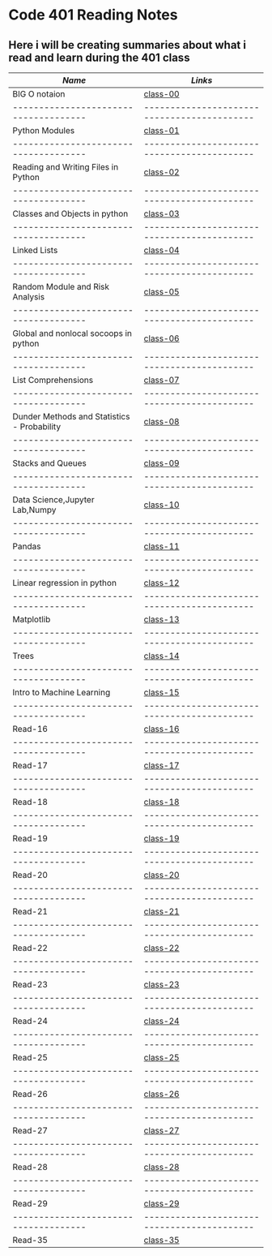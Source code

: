 # Code 401 Reading Notes

## Here i will be creating summaries about what i read and learn during the 401 class

***Name***                           | *Links*
-------------------------------------|-------------------------------------------
BIG O notaion                        | [class-00](https://obiorbitalstar.github.io/401-Reading-Notes/Class-00)
-------------------------------------|-------------------------------------------
Python Modules                       | [class-01](https://obiorbitalstar.github.io/401-Reading-Notes/Class-01)
-------------------------------------|-------------------------------------------
Reading and Writing Files in Python  | [class-02](https://obiorbitalstar.github.io/401-Reading-Notes/Class-02)
-------------------------------------|-------------------------------------------
Classes and Objects in python        | [class-03](https://obiorbitalstar.github.io/401-Reading-Notes/Class-03)
-------------------------------------|-------------------------------------------
Linked Lists                         | [class-04](https://obiorbitalstar.github.io/401-Reading-Notes/Class-04)
-------------------------------------|-------------------------------------------
Random Module and Risk Analysis      | [class-05](https://obiorbitalstar.github.io/401-Reading-Notes/Class-05)
-------------------------------------|-------------------------------------------
Global and nonlocal socoops in python| [class-06](https://obiorbitalstar.github.io/401-Reading-Notes/Class-06)
-------------------------------------|-------------------------------------------
List Comprehensions                  | [class-07](https://obiorbitalstar.github.io/401-Reading-Notes/Class-07)
-------------------------------------|-------------------------------------------
Dunder Methods and Statistics - Probability| [class-08](https://obiorbitalstar.github.io/401-Reading-Notes/Class-08)
-------------------------------------|-------------------------------------------
Stacks and Queues                    | [class-09](https://obiorbitalstar.github.io/401-Reading-Notes/Class-09)
-------------------------------------|-------------------------------------------
Data Science,Jupyter Lab,Numpy       | [class-10](https://obiorbitalstar.github.io/401-Reading-Notes/Class-10)
-------------------------------------|-------------------------------------------
Pandas                               | [class-11](https://obiorbitalstar.github.io/401-Reading-Notes/Class-11)
-------------------------------------|-------------------------------------------
Linear regression in python          | [class-12](https://obiorbitalstar.github.io/401-Reading-Notes/Class-12) 
-------------------------------------|-------------------------------------------
Matplotlib                           | [class-13](https://obiorbitalstar.github.io/401-Reading-Notes/Class-13)
-------------------------------------|-------------------------------------------
Trees                                | [class-14](https://obiorbitalstar.github.io/401-Reading-Notes/Class-14)
-------------------------------------|-------------------------------------------
Intro to Machine Learning            | [class-15](https://obiorbitalstar.github.io/401-Reading-Notes/Class-15)
-------------------------------------|-------------------------------------------
Read-16                              | [class-16]()
-------------------------------------|-------------------------------------------
Read-17                              | [class-17]()
-------------------------------------|-------------------------------------------
Read-18                              | [class-18]()
-------------------------------------|-------------------------------------------
Read-19                              | [class-19]()
-------------------------------------|-------------------------------------------
Read-20                              | [class-20]()
-------------------------------------|-------------------------------------------
Read-21                              | [class-21]()
-------------------------------------|-------------------------------------------
Read-22                              | [class-22]()
-------------------------------------|-------------------------------------------
Read-23                              | [class-23]()
-------------------------------------|-------------------------------------------
Read-24                              | [class-24]()
-------------------------------------|-------------------------------------------
Read-25                              | [class-25]()
-------------------------------------|-------------------------------------------
Read-26                              | [class-26]()
-------------------------------------|-------------------------------------------
Read-27                              | [class-27]()
-------------------------------------|-------------------------------------------
Read-28                              | [class-28]()
-------------------------------------|-------------------------------------------
Read-29                              | [class-29]()
-------------------------------------|-------------------------------------------
Read-35                              | [class-35]()